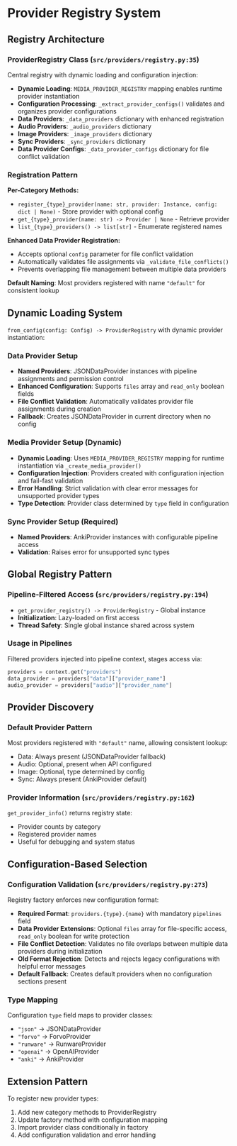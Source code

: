 # Provider Registry System

## Registry Architecture

### ProviderRegistry Class (`src/providers/registry.py:35`)

Central registry with dynamic loading and configuration injection:
- **Dynamic Loading**: `MEDIA_PROVIDER_REGISTRY` mapping enables runtime provider instantiation
- **Configuration Processing**: `_extract_provider_configs()` validates and organizes provider configurations
- **Data Providers**: `_data_providers` dictionary with enhanced registration
- **Audio Providers**: `_audio_providers` dictionary
- **Image Providers**: `_image_providers` dictionary
- **Sync Providers**: `_sync_providers` dictionary
- **Data Provider Configs**: `_data_provider_configs` dictionary for file conflict validation

### Registration Pattern

**Per-Category Methods:**
- `register_{type}_provider(name: str, provider: Instance, config: dict | None)` - Store provider with optional config
- `get_{type}_provider(name: str) -> Provider | None` - Retrieve provider
- `list_{type}_providers() -> list[str]` - Enumerate registered names

**Enhanced Data Provider Registration:**
- Accepts optional `config` parameter for file conflict validation
- Automatically validates file assignments via `_validate_file_conflicts()`
- Prevents overlapping file management between multiple data providers

**Default Naming**: Most providers registered with name `"default"` for consistent lookup

## Dynamic Loading System

`from_config(config: Config) -> ProviderRegistry` with dynamic provider instantiation:

### Data Provider Setup
- **Named Providers**: JSONDataProvider instances with pipeline assignments and permission control
- **Enhanced Configuration**: Supports `files` array and `read_only` boolean fields
- **File Conflict Validation**: Automatically validates provider file assignments during creation
- **Fallback**: Creates JSONDataProvider in current directory when no config

### Media Provider Setup (Dynamic)
- **Dynamic Loading**: Uses `MEDIA_PROVIDER_REGISTRY` mapping for runtime instantiation via `_create_media_provider()`
- **Configuration Injection**: Providers created with configuration injection and fail-fast validation
- **Error Handling**: Strict validation with clear error messages for unsupported provider types
- **Type Detection**: Provider class determined by `type` field in configuration

### Sync Provider Setup (Required)
- **Named Providers**: AnkiProvider instances with configurable pipeline access
- **Validation**: Raises error for unsupported sync types

## Global Registry Pattern

### Pipeline-Filtered Access (`src/providers/registry.py:194`)
- `get_provider_registry() -> ProviderRegistry` - Global instance
- **Initialization**: Lazy-loaded on first access
- **Thread Safety**: Single global instance shared across system

### Usage in Pipelines
Filtered providers injected into pipeline context, stages access via:
```python
providers = context.get("providers")
data_provider = providers["data"]["provider_name"]
audio_provider = providers["audio"]["provider_name"]
```

## Provider Discovery

### Default Provider Pattern
Most providers registered with `"default"` name, allowing consistent lookup:
- Data: Always present (JSONDataProvider fallback)
- Audio: Optional, present when API configured
- Image: Optional, type determined by config
- Sync: Always present (AnkiProvider default)

### Provider Information (`src/providers/registry.py:162`)
`get_provider_info()` returns registry state:
- Provider counts by category
- Registered provider names
- Useful for debugging and system status

## Configuration-Based Selection

### Configuration Validation (`src/providers/registry.py:273`)
Registry factory enforces new configuration format:
- **Required Format**: `providers.{type}.{name}` with mandatory `pipelines` field
- **Data Provider Extensions**: Optional `files` array for file-specific access, `read_only` boolean for write protection
- **File Conflict Detection**: Validates no file overlaps between multiple data providers during initialization
- **Old Format Rejection**: Detects and rejects legacy configurations with helpful error messages
- **Default Fallback**: Creates default providers when no configuration sections present

### Type Mapping
Configuration `type` field maps to provider classes:
- `"json"` → JSONDataProvider
- `"forvo"` → ForvoProvider
- `"runware"` → RunwareProvider
- `"openai"` → OpenAIProvider
- `"anki"` → AnkiProvider

## Extension Pattern

To register new provider types:
1. Add new category methods to ProviderRegistry
2. Update factory method with configuration mapping
3. Import provider class conditionally in factory
4. Add configuration validation and error handling
